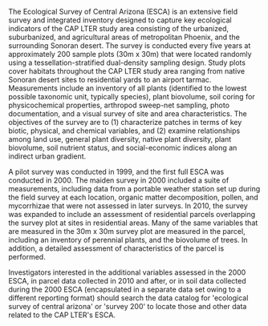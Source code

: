 The Ecological Survey of Central Arizona (ESCA) is an extensive field survey and integrated inventory designed to capture key ecological indicators of the CAP LTER study area consisting of the urbanized, suburbanized, and agricultural areas of metropolitan Phoenix, and the surrounding Sonoran desert. The survey is conducted every five years at approximately 200 sample plots (30m x 30m) that were located randomly using a tessellation-stratified dual-density sampling design. Study plots cover habitats throughout the CAP LTER study area ranging from native Sonoran desert sites to residential yards to an airport tarmac. Measurements include an inventory of all plants (identified to the lowest possible taxonomic unit, typically species), plant biovolume, soil coring for physicochemical properties, arthropod sweep-net sampling, photo documentation, and a visual survey of site and area characteristics. The objectives of the survey are to (1) characterize patches in terms of key biotic, physical, and chemical variables, and (2) examine relationships among land use, general plant diversity, native plant diversity, plant biovolume, soil nutrient status, and social-economic indices along an indirect urban gradient.

A pilot survey was conducted in 1999, and the first full ESCA was conducted in 2000. The maiden survey in 2000 included a suite of measurements, including data from a portable weather station set up during the field survey at each location, organic matter decomposition, pollen, and mycorrhizae that were not assessed in later surveys. In 2010, the survey was expanded to include an assessment of residential parcels overlapping the survey plot at sites in residential areas. Many of the same variables that are measured in the 30m x 30m survey plot are measured in the parcel, including an inventory of perennial plants, and the biovolume of trees. In addition, a detailed assessment of characteristics of the parcel is performed. 

Investigators interested in the additional variables assessed in the 2000 ESCA, in parcel data collected in 2010 and after, or in soil data collected during the 2000 ESCA (encapsulated in a separate data set owing to a different reporting format) should search the data catalog for 'ecological survey of central arizona' or 'survey 200' to locate those and other data related to the CAP LTER's ESCA.

